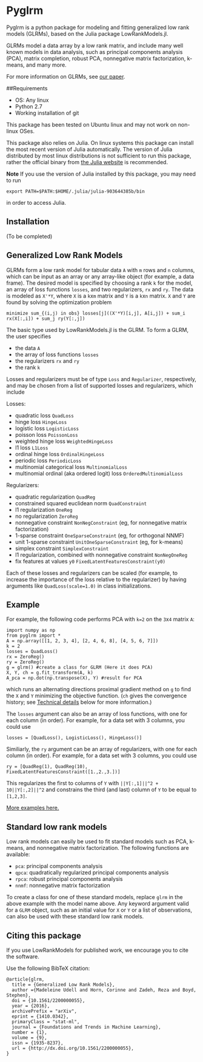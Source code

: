 # Pyglrm

Pyglrm is a python package for modeling and fitting generalized low rank models (GLRMs), based on the Julia package LowRankModels.jl. 

GLRMs model a data array by a low rank matrix, and include many well known models in data analysis, such as principal components analysis (PCA), matrix completion, robust PCA, nonnegative matrix factorization, k-means, and many more.

For more information on GLRMs, see [our paper][glrmpaper].

##Requirements
- OS: Any linux
- Python 2.7
- Working installation of git

This package has been tested on Ubuntu linux and may not work on non-linux OSes.

This package also relies on Julia.  On linux systems this package can install the most recent version of Julia automatically.  The version of Julia distributed by most linux distributions is not sufficient to run this package, rather the official binary from [the Julia website](https://julialang.org) is recommended.

**Note** If you use the version of Julia installed by this package, you may need to run

```
export PATH=$PATH:$HOME/.julia/julia-903644385b/bin
```

in order to access Julia.


## Installation

(To be completed)

## Generalized Low Rank Models

GLRMs form a low rank model for tabular data `A` with `m` rows and `n` columns,
which can be input as an array or any array-like object (for example, a data frame).
The desired model is specified by choosing a rank `k` for the model,
an array of loss functions `losses`, and two regularizers, `rx` and `ry`.
The data is modeled as `X'*Y`, where `X` is a `k`x`m` matrix and `Y` is a `k`x`n` matrix.
`X` and `Y` are found by solving the optimization problem
<!--``\mbox{minimize} \quad \sum_{(i,j) \in \Omega} L_{ij}(x_i y_j, A_{ij}) + \sum_{i=1}^m r_i(x_i) + \sum_{j=1}^n \tilde r_j(y_j)``-->

    minimize sum_{(i,j) in obs} losses[j]((X'*Y)[i,j], A[i,j]) + sum_i rx(X[:,i]) + sum_j ry(Y[:,j])

The basic type used by LowRankModels.jl is the GLRM. To form a GLRM,
the user specifies

* the data `A` 
* the array of loss functions `losses`
* the regularizers `rx` and `ry`
* the rank `k`

Losses and regularizers must be of type `Loss` and `Regularizer`, respectively,
and may be chosen from a list of supported losses and regularizers, which include

Losses:

* quadratic loss `QuadLoss`
* hinge loss `HingeLoss`
* logistic loss `LogisticLoss`
* poisson loss `PoissonLoss`
* weighted hinge loss `WeightedHingeLoss`
* l1 loss `L1Loss`
* ordinal hinge loss `OrdinalHingeLoss`
* periodic loss `PeriodicLoss`
* multinomial categorical loss `MultinomialLoss`
* multinomial ordinal (aka ordered logit) loss `OrderedMultinomialLoss`

Regularizers:

* quadratic regularization `QuadReg`
* constrained squared euclidean norm `QuadConstraint`
* l1 regularization `OneReg`
* no regularization `ZeroReg`
* nonnegative constraint `NonNegConstraint` (eg, for nonnegative matrix factorization)
* 1-sparse constraint `OneSparseConstraint` (eg, for orthogonal NNMF)
* unit 1-sparse constraint `UnitOneSparseConstraint` (eg, for k-means)
* simplex constraint `SimplexConstraint`
* l1 regularization, combined with nonnegative constraint `NonNegOneReg`
* fix features at values `y0` `FixedLatentFeaturesConstraint(y0)`

Each of these losses and regularizers can be scaled
(for example, to increase the importance of the loss relative to the regularizer)
by having arguments like `QuadLoss(scale=1.0)` in class initializations.


## Example

For example, the following code performs PCA with `k=2` on the `3`x`4` matrix `A`:

    import numpy as np
    from pyglrm import *
    A = np.array([[1, 2, 3, 4], [2, 4, 6, 8], [4, 5, 6, 7]])
    k = 2
    losses = QuadLoss()
    rx = ZeroReg()
    ry = ZeroReg()
    g = glrm() #create a class for GLRM (Here it does PCA) 
    X, Y, ch = g.fit_transform(A, k) 
    A_pca = np.dot(np.transpose(X), Y) #result for PCA
    

which runs an alternating directions proximal gradient method on `g` to find the
`X` and `Y` minimizing the objective function.
(`ch` gives the convergence history; see
[Technical details](https://github.com/madeleineudell/LowRankModels.jl#technical-details)
below for more information.)

The `losses` argument can also be an array of loss functions,
with one for each column (in order). For example,
for a data set with 3 columns, you could use

    losses = [QuadLoss(), LogisticLoss(), HingeLoss()]

Similiarly, the `ry` argument can be an array of regularizers,
with one for each column (in order). For example,
for a data set with 3 columns, you could use

    ry = [QuadReg(1), QuadReg(10), FixedLatentFeaturesConstraint([1.,2.,3.])]

This regularizes the first to columns of `Y` with `||Y[:,1]||^2 + 10||Y[:,2]||^2`
and constrains the third (and last) column of `Y` to be equal to `[1,2,3]`.

[More examples here.](https://gitlab.datadrivendiscovery.org/Cornell/pyglrm/tree/master/examples)


## Standard low rank models

Low rank models can easily be used to fit standard models such as PCA, k-means, and nonnegative matrix factorization.
The following functions are available:

* `pca`: principal components analysis
* `qpca`: quadratically regularized principal components analysis
* `rpca`: robust principal components analysis
* `nnmf`: nonnegative matrix factorization

To create a class for one of these standard models, replace `glrm` in the above example with the model name above. Any keyword argument valid for a `GLRM` object,
such as an initial value for `X` or `Y`
or a list of observations,
can also be used with these standard low rank models.


## Citing this package

If you use LowRankModels for published work,
we encourage you to cite the software.

Use the following BibTeX citation:

    @article{glrm,
      title = {Generalized Low Rank Models},
      author ={Madeleine Udell and Horn, Corinne and Zadeh, Reza and Boyd, Stephen},
      doi = {10.1561/2200000055},
      year = {2016},
      archivePrefix = "arXiv",
      eprint = {1410.0342},
      primaryClass = "stat-ml",
      journal = {Foundations and Trends in Machine Learning},
      number = {1},
      volume = {9},
      issn = {1935-8237},
      url = {http://dx.doi.org/10.1561/2200000055},
    }

[glrmpaper]: https://people.orie.cornell.edu/mru8/doc/udell16_glrm.pdf
